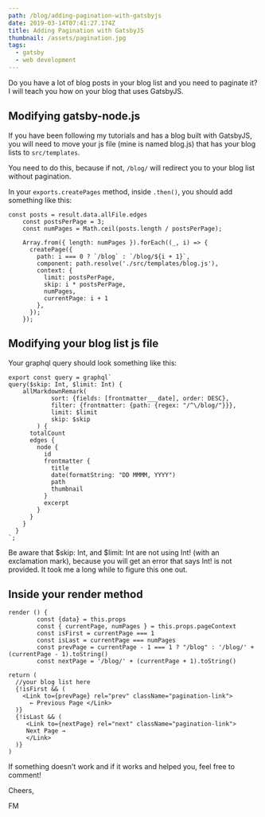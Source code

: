 ```yaml
---
path: /blog/adding-pagination-with-gatsbyjs
date: 2019-03-14T07:41:27.174Z
title: Adding Pagination with GatsbyJS
thumbnail: /assets/pagination.jpg
tags:
  - gatsby
  - web development
---
```

Do you have a lot of blog posts in your blog list and you need to paginate it?
I will teach you how on your blog that uses GatsbyJS.

## Modifying gatsby-node.js

If you have been following my tutorials and has a blog built with GatsbyJS, you will need to move your js file (mine is named blog.js) that has your blog lists to `src/templates`. 

You need to do this, because if not, `/blog/` will redirect you to your blog list without pagination.

In your `exports.createPages` method, inside `.then()`, you should add something like this:

```
const posts = result.data.allFile.edges
    const postsPerPage = 3;
    const numPages = Math.ceil(posts.length / postsPerPage);

    Array.from({ length: numPages }).forEach((_, i) => {
      createPage({
        path: i === 0 ? `/blog` : `/blog/${i + 1}`,
        component: path.resolve('./src/templates/blog.js'),
        context: {
          limit: postsPerPage,
          skip: i * postsPerPage,
          numPages,
          currentPage: i + 1
        },
      });
    });
```

## Modifying your blog list js file

Your graphql query should look something like this:

```
export const query = graphql`
query($skip: Int, $limit: Int) { 
    allMarkdownRemark(
            sort: {fields: [frontmatter___date], order: DESC}, 
            filter: {frontmatter: {path: {regex: "/^\/blog/"}}},
            limit: $limit
            skip: $skip
        ) {
      totalCount
      edges {
        node {
          id
          frontmatter {
            title
            date(formatString: "DD MMMM, YYYY")
            path
            thumbnail
          }
          excerpt
        }
      }
    }
  }  
`;
```

Be aware that $skip: Int, and $limit: Int are not using Int! (with an exclamation mark), because you will get an error that says Int! is not provided. It took me a long while to figure this one out.

## Inside your render method

```
render () {
        const {data} = this.props
        const { currentPage, numPages } = this.props.pageContext
        const isFirst = currentPage === 1
        const isLast = currentPage === numPages
        const prevPage = currentPage - 1 === 1 ? "/blog" : '/blog/' + (currentPage - 1).toString()
        const nextPage = '/blog/' + (currentPage + 1).toString()

return (
  //your blog list here
  {!isFirst && (
    <Link to={prevPage} rel="prev" className="pagination-link">
      ← Previous Page </Link>
  )}
  {!isLast && (
     <Link to={nextPage} rel="next" className="pagination-link">
     Next Page →
     </Link>
  )}
)
```

If something doesn't work and if it works and helped you, feel free to comment!

Cheers,

FM
